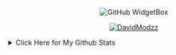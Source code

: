 
<div align="center" width="40">

![GitHub WidgetBox](https://github-widgetbox.vercel.app/api/profile?username=DavidModzz&theme=dark&data=followers,repositories,stars,commits)

</div>

<p align="center">
  <a href="https://github.com/DavidModzz">
    <img src="https://komarev.com/ghpvc/?username=DavidModzz&style=for-the-badge&label=VISTAS&color=6e57ff" alt="DavidModzz" />
  </a>
</p>

<details>
<summary>Click Here for My Github Stats</summary>
<br>
<div align="center">
  <a href="https://github.com/DavidModzz">
    <img alt="Achivements" src="https://github-profile-trophy.vercel.app/?username=davidmodzz&theme=radical" />
  </a>
  <a href="https://github.com/DavidModzz">
    <img alt="Github Stats" src="https://github-readme-stats.vercel.app/api?username=davidmodzz&show_icons=true&title_color=04ff00&text_color=2bff00&bg_color=121212&locale=en&show=reviews,discussions_started,prs_merged,prs_merged_percentage&card_width=1000px" />
  </a>
  <a href="https://github.com/davidmodzz">
    <img alt="Top Languages" src="https://github-readme-stats.vercel.app/api/top-langs?username=davidmodzz&show_icons=true&title_color=04ff00&text_color=2bff00&bg_color=121212&locale=en&card_width=900px&layout=compact" />
  </a>
  <a href="https://github.com/MGalaCyber">
    <img alt="Streak Stats" src="https://github-readme-streak-stats.herokuapp.com?user=DavidModzz&hide_border=false&background=121212&currStreakLabel=4760BB&sideLabels=4760BB&currStreakNum=FFFF00&dates=FFFF00&sideNums=04ff00&fire=FF0000&ring=04ff00&stroke=FFFFFFFF&card_width=695" />
  </a>
  </detalles>

![Anurag's GitHub stats](https://github-readme-stats.vercel.app/api?username=DavidModzz&show_icons=true&theme=aura)
